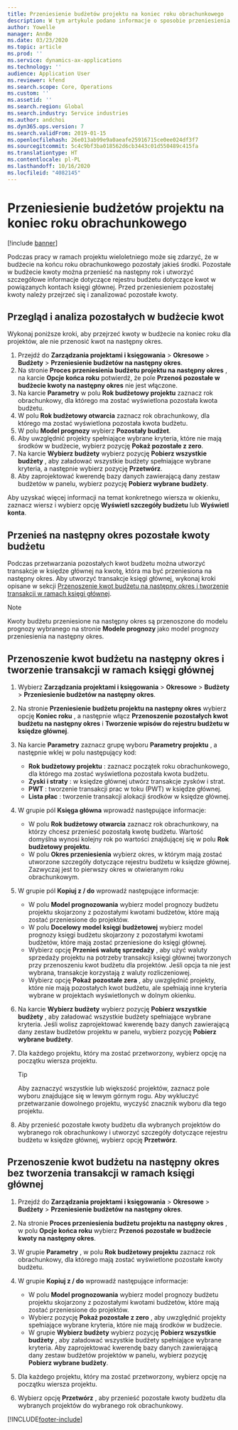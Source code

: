 ```yaml
---
title: Przeniesienie budżetów projektu na koniec roku obrachunkowego
description: W tym artykule podano informacje o sposobie przeniesienia pozostałych w budżecie kwot na przyszłe lata oraz utworzenia szczegółowych informacji na temat rejestru budżetu.
author: Yowelle
manager: AnnBe
ms.date: 03/23/2020
ms.topic: article
ms.prod: ''
ms.service: dynamics-ax-applications
ms.technology: ''
audience: Application User
ms.reviewer: kfend
ms.search.scope: Core, Operations
ms.custom: ''
ms.assetid: ''
ms.search.region: Global
ms.search.industry: Service industries
ms.author: andchoi
ms.dyn365.ops.version: 7
ms.search.validFrom: 2019-01-15
ms.openlocfilehash: 26e013ab99e9a0aeafe25916715ce0ee024df3f7
ms.sourcegitcommit: 5c4c9bf3ba018562d6cb3443c01d550489c415fa
ms.translationtype: HT
ms.contentlocale: pl-PL
ms.lasthandoff: 10/16/2020
ms.locfileid: "4082145"
---
```

# <a name="transfer-project-budgets-at-fiscal-year-end"></a>Przeniesienie budżetów projektu na koniec roku obrachunkowego

[!include [banner](../includes/banner.md)]

Podczas pracy w ramach projektu wieloletniego może się zdarzyć, że w budżecie na końcu roku obrachunkowego pozostały jakieś środki. Pozostałe w budżecie kwoty można przenieść na następny rok i utworzyć szczegółowe informacje dotyczące rejestru budżetu dotyczące kwot w powiązanych kontach księgi głównej. Przed przeniesieniem pozostałej kwoty należy przejrzeć się i zanalizować pozostałe kwoty.

## <a name="review-and-analyze-remaining-budget-amounts"></a>Przegląd i analiza pozostałych w budżecie kwot

Wykonaj poniższe kroki, aby przejrzeć kwoty w budżecie na koniec roku dla projektów, ale nie przenosić kwot na następny okres.

1. Przejdź do **Zarządzania projektami i księgowania** > **Okresowe** > **Budżety** > **Przeniesienie budżetów na następny okres**. 
2. Na stronie **Proces przeniesienia budżetu projektu na następny okres** , na karcie **Opcje końca roku** potwierdź, że pole **Przenoś pozostałe w budżecie kwoty na następny okres** nie jest włączone.
3. Na karcie **Parametry** w polu **Rok budżetowy projektu** zaznacz rok obrachunkowy, dla którego ma zostać wyświetlona pozostała kwota budżetu. 
4. W polu **Rok budżetowy otwarcia** zaznacz rok obrachunkowy, dla którego ma zostać wyświetlona pozostała kwota budżetu. 
5. W polu **Model prognozy** wybierz **Pozostały budżet**. 
6. Aby uwzględnić projekty spełniające wybrane kryteria, które nie mają środków w budżecie, wybierz pozycję **Pokaż pozostałe z zero**.  
7. Na karcie **Wybierz budżety** wybierz pozycję **Pobierz wszystkie budżety** , aby załadować wszystkie budżety spełniające wybrane kryteria, a następnie wybierz pozycję **Przetwórz**. 
8. Aby zaprojektować kwerendę bazy danych zawierającą dany zestaw budżetów w panelu, wybierz pozycję **Pobierz wybrane budżety**.

Aby uzyskać więcej informacji na temat konkretnego wiersza w okienku, zaznacz wiersz i wybierz opcję **Wyświetl szczegóły budżetu** lub **Wyświetl konta**.

## <a name="carry-forward-remaining-budget-amounts"></a>Przenieś na następny okres pozostałe kwoty budżetu 

Podczas przetwarzania pozostałych kwot budżetu można utworzyć transakcje w księdze głównej na kwotę, która ma być przeniesiona na następny okres. Aby utworzyć transakcje księgi głównej, wykonaj kroki opisane w sekcji [Przenoszenie kwot budżetu na następny okres i tworzenie transakcji w ramach księgi głównej](#carry-forward). 

> [!NOTE]
> Kwoty budżetu przeniesione na następny okres są przenoszone do modelu prognozy wybranego na stronie **Modele prognozy** jako model prognozy przeniesienia na następny okres.  

## <a name="carry-forward-budget-amounts-and-create-general-ledger-transactions"></a><a name="carry-forward"></a>Przenoszenie kwot budżetu na następny okres i tworzenie transakcji w ramach księgi głównej

1.  Wybierz **Zarządzania projektami i księgowania** > **Okresowe** > **Budżety** > **Przeniesienie budżetów na następny okres**. 
2. Na stronie **Przeniesienie budżetu projektu na następny okres** wybierz opcję **Koniec roku** , a następnie włącz **Przenoszenie pozostałych kwot budżetu na następny okres** i **Tworzenie wpisów do rejestru budżetu w księdze głównej**. 
3. Na karcie **Parametry** zaznacz grupę wyboru **Parametry projektu** , a następnie wklej w polu następujący kod:

   - **Rok budżetowy projektu** : zaznacz początek roku obrachunkowego, dla którego ma zostać wyświetlona pozostała kwota budżetu. 
   - **Zyski i straty** : w księdze głównej utwórz transakcje zysków i strat. 
   -  **PWT** : tworzenie transakcji prac w toku (PWT) w księdze głównej.
   -  **Lista płac** : tworzenie transakcji alokacji środków w księdze głównej. 

5. W grupie pól **Księga główna** wprowadź następujące informacje: 

   - W polu **Rok budżetowy otwarcia** zaznacz rok obrachunkowy, na którzy chcesz przenieść pozostałą kwotę budżetu. Wartość domyślna wynosi kolejny rok po wartości znajdującej się w polu **Rok budżetowy projektu**.
   -  W polu **Okres przeniesienia** wybierz okres, w którym mają zostać utworzone szczegóły dotyczące rejestru budżetu w księdze głównej. Zazwyczaj jest to pierwszy okres w otwieranym roku obrachunkowym.

6. W grupie pól **Kopiuj z / do** wprowadź następujące informacje:

   - W polu **Model prognozowania** wybierz model prognozy budżetu projektu skojarzony z pozostałymi kwotami budżetów, które mają zostać przeniesione do projektów. 
   - W polu **Docelowy model księgi budżetowej** wybierz model prognozy księgi budżetu skojarzony z pozostałymi kwotami budżetów, które mają zostać przeniesione do księgi głównej. 
   -  Wybierz opcję **Przenieś walutę sprzedaży** , aby użyć waluty sprzedaży projektu na potrzeby transakcji księgi głównej tworzonych przy przenoszeniu kwot budżetu dla projektów. Jeśli opcja ta nie jest wybrana, transakcje korzystają z waluty rozliczeniowej. 
   -  Wybierz opcję **Pokaż pozostałe zera** , aby uwzględnić projekty, które nie mają pozostałych kwot budżetu, ale spełniają inne kryteria wybrane w projektach wyświetlonych w dolnym okienku.

7. Na karcie **Wybierz budżety** wybierz pozycję **Pobierz wszystkie budżety** , aby załadować wszystkie budżety spełniające wybrane kryteria. Jeśli wolisz zaprojektować kwerendę bazy danych zawierającą dany zestaw budżetów projektu w panelu, wybierz pozycję **Pobierz wybrane budżety**.
8. Dla każdego projektu, który ma zostać przetworzony, wybierz opcję na początku wiersza projektu.

    > [!TIP]
    > Aby zaznaczyć wszystkie lub większość projektów, zaznacz pole wyboru znajdujące się w lewym górnym rogu. Aby wykluczyć przetwarzanie dowolnego projektu, wyczyść znacznik wyboru dla tego projektu.

9. Aby przenieść pozostałe kwoty budżetu dla wybranych projektów do wybranego rok obrachunkowy i utworzyć szczegóły dotyczące rejestru budżetu w księdze głównej, wybierz opcję **Przetwórz**.

## <a name="carry-forward-budget-amounts-without-creating-general-ledger-transactions"></a>Przenoszenie kwot budżetu na następny okres bez tworzenia transakcji w ramach księgi głównej

1. Przejdź do **Zarządzania projektami i księgowania** > **Okresowe** > **Budżety** > **Przeniesienie budżetów na następny okres**.
2. Na stronie **Proces przeniesienia budżetu projektu na następny okres** , w polu **Opcje końca roku** wybierz **Przenoś pozostałe w budżecie kwoty na następny okres**.
3. W grupie **Parametry** , w polu **Rok budżetowy projektu** zaznacz rok obrachunkowy, dla którego mają zostać wyświetlone pozostałe kwoty budżetu.
4. W grupie **Kopiuj z / do** wprowadź następujące informacje:

   - W polu **Model prognozowania** wybierz model prognozy budżetu projektu skojarzony z pozostałymi kwotami budżetów, które mają zostać przeniesione do projektów. 
   - Wybierz pozycję **Pokaż pozostałe z zero** , aby uwzględnić projekty spełniające wybrane kryteria, które nie mają środków w budżecie.
   - W grupie **Wybierz budżety** wybierz pozycję **Pobierz wszystkie budżety** , aby załadować wszystkie budżety spełniające wybrane kryteria. Aby zaprojektować kwerendę bazy danych zawierającą dany zestaw budżetów projektów w panelu, wybierz pozycję **Pobierz wybrane budżety**.

5. Dla każdego projektu, który ma zostać przetworzony, wybierz opcję na początku wiersza projektu. 
6. Wybierz opcję **Przetwórz** , aby przenieść pozostałe kwoty budżetu dla wybranych projektów do wybranego rok obrachunkowy.



[!INCLUDE[footer-include](../includes/footer-banner.md)]